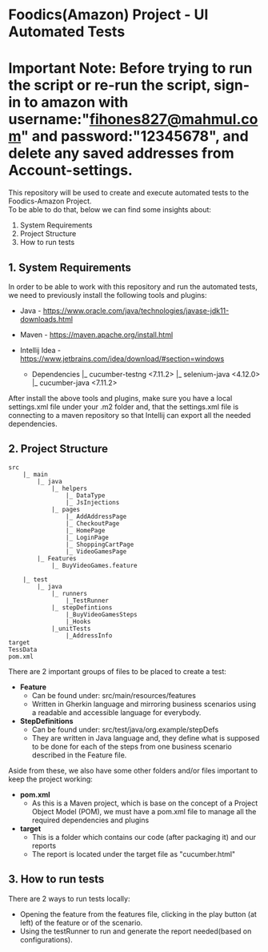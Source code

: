# Foodics(Amazon) Project - UI Automated Tests
# Important Note: Before trying to run the script or re-run the script, sign-in to amazon with username:"fihones827@mahmul.com" and password:"12345678", and delete any saved addresses from Account-settings. 

This repository will be used to create and execute automated tests to the Foodics-Amazon Project.  
To be able to do that, below we can find some insights about:
1. System Requirements
2. Project Structure
3. How to run tests

## 1. System Requirements
In order to be able to work with this repository and run the automated tests, we need to previously install the 
following tools and plugins:
- Java - https://www.oracle.com/java/technologies/javase-jdk11-downloads.html
- Maven - https://maven.apache.org/install.html
- Intellij Idea - https://www.jetbrains.com/idea/download/#section=windows
  
  - Dependencies
        |_ cucumber-testng <7.11.2>
        |_ selenium-java <4.12.0>
        |_ cucumber-java <7.11.2>
        
        

After install the above tools and plugins, make sure you have a local settings.xml file under your .m2 folder and, 
that the settings.xml file is connecting to a maven repository so that Intellij can export all the needed dependencies.    


## 2. Project Structure
    src
        |_ main
            |_ java
                |_ helpers
                    |_ DataType
                    |_ JsInjections
                |_ pages
                    |_ AddAddressPage
                    |_ CheckoutPage
                    |_ HomePage
                    |_ LoginPage
                    |_ ShoppingCartPage
                    |_ VideoGamesPage
            |_ Features
                |_ BuyVideoGames.feature
                
        |_ test
            |_ java
                |_ runners
                    |_TestRunner
                |_ stepDefintions
                    |_BuyVideoGamesSteps
                    |_Hooks
                |_unitTests
                    |_AddressInfo
    target
    TessData
    pom.xml
    

There are 2 important groups of files to be placed to create a test:
- **Feature**
  - Can be found under: src/main/resources/features
  - Written in Gherkin language and mirroring business scenarios using a readable and accessible language for everybody.
- **StepDefinitions**
  - Can be found under: src/test/java/org.example/stepDefs
  - They are written in Java language and, they define what is supposed to be done for each of the steps from one 
    business scenario described in the Feature file.
    
Aside from these, we also have some other folders and/or files important to keep the project working:
- **pom.xml**
  - As this is a Maven project, which is base on the concept of a Project Object Model (POM),
  we must have a pom.xml file to manage all the required dependencies and plugins
- **target**
  - This is a folder which contains our code (after packaging it) and our reports
  - The report is located under the target file as "cucumber.html"

## 3. How to run tests
There are 2 ways to run tests locally:
- Opening the feature from the features file, clicking in the play button (at left) of the feature or of the scenario.
- Using the testRunner to run and generate the report needed(based on configurations).
